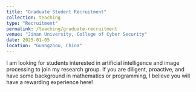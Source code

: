 ```yaml
---
title: "Graduate Student Recruitment"
collection: teaching
type: "Recruitment"
permalink: /teaching/graduate-recruitment
venue: "Jinan University, College of Cyber Security"
date: 2025-01-05
location: "Guangzhou, China"
---
```


I am looking for students interested in artificial intelligence and image processing to join my research group. If you are diligent, proactive, and have some background in mathematics or programming, I believe you will have a rewarding experience here!
